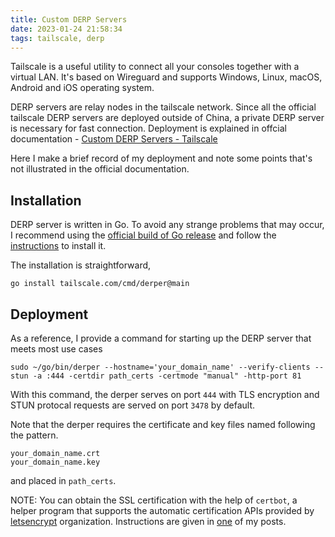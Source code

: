 ```yaml
---
title: Custom DERP Servers
date: 2023-01-24 21:58:34
tags: tailscale, derp
---
```


Tailscale is a useful utility to connect all your consoles together with a virtual LAN. 
It's based on Wireguard and supports Windows, Linux, macOS, Android and iOS operating system.

DERP servers are relay nodes in the tailscale network. Since all the official tailscale DERP servers are deployed outside of China, a private DERP server is necessary for fast connection.
Deployment is explained in offcial documentation - [Custom DERP Servers - Tailscale](https://tailscale.com/kb/1118/custom-derp-servers/)

Here I make a brief record of my deployment and note some points that's not illustrated in the official documentation.

## Installation

DERP server is written in Go. To avoid any strange problems that may occur, I recommend using the [official build of Go release](https://go.dev/dl/) and follow the [instructions](https://go.dev/doc/install) to install it. 

The installation is straightforward,
```
go install tailscale.com/cmd/derper@main
```

## Deployment

As a reference, I provide a command for starting up the DERP server that meets most use cases
```
sudo ~/go/bin/derper --hostname='your_domain_name' --verify-clients --stun -a :444 -certdir path_certs -certmode "manual" -http-port 81
```
With this command, the derper serves on port `444` with TLS encryption and STUN protocal requests are served on port `3478` by default. 

Note that the derper requires the certificate and key files named following the pattern.
```
your_domain_name.crt
your_domain_name.key
```
and placed in `path_certs`.

NOTE: You can obtain the SSL certification with the help of `certbot`, a helper program that supports the automatic certification APIs provided by [letsencrypt](https://letsencrypt.org/) organization. Instructions are given in [one](2023/01/24/Deployment-of-Static-Sites-with-Nginx-and-Certbot/index.html) of my posts.